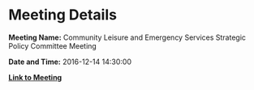 # Meeting Details

**Meeting Name:** Community Leisure and Emergency Services Strategic Policy Committee Meeting

**Date and Time:** 2016-12-14 14:30:00

**[Link to Meeting](https://www.limerick.ie/council/whats-on/community-leisure-and-emergency-services-strategic-policy-committee-meeting-3)**
